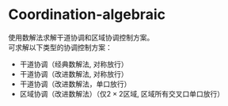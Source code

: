 # Coordination-algebraic
使用数解法求解干道协调和区域协调控制方案。    
可求解以下类型的协调控制方案：
+ 干道协调（经典数解法, 对称放行）
+ 干道协调（改进数解法, 对称放行）
+ 干道协调（改进数解法，单口放行）
+ 区域协调（改进数解法）（仅$2\times2$区域, 区域所有交叉口单口放行）